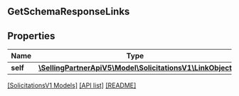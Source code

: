 ## GetSchemaResponseLinks

## Properties

Name | Type | Description | Notes
------------ | ------------- | ------------- | -------------
**self** | [**\SellingPartnerApiV5\Model\SolicitationsV1\LinkObject**](LinkObject.md) |  |

[[SolicitationsV1 Models]](../) [[API list]](../../Api) [[README]](../../../README.md)
